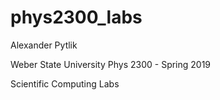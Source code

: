 # phys2300_labs

Alexander Pytlik

Weber State University
Phys 2300 - Spring 2019

Scientific Computing Labs